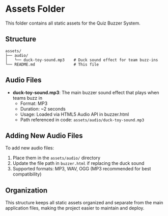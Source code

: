 # Assets Folder

This folder contains all static assets for the Quiz Buzzer System.

## Structure

```
assets/
├── audio/
│   └── duck-toy-sound.mp3    # Duck sound effect for team buzz-ins
└── README.md                 # This file
```

## Audio Files

- **duck-toy-sound.mp3**: The main buzzer sound effect that plays when teams buzz in
  - Format: MP3
  - Duration: ~2 seconds
  - Usage: Loaded via HTML5 Audio API in buzzer.html
  - Path referenced in code: `assets/audio/duck-toy-sound.mp3`

## Adding New Audio Files

To add new audio files:

1. Place them in the `assets/audio/` directory
2. Update the file path in `buzzer.html` if replacing the duck sound
3. Supported formats: MP3, WAV, OGG (MP3 recommended for best compatibility)

## Organization

This structure keeps all static assets organized and separate from the main application files, making the project easier to maintain and deploy. 